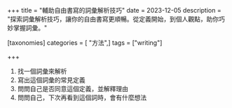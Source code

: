+++
title = "輔助自由書寫的詞彙解析技巧"
date = 2023-12-05
description = "探索詞彙解析技巧，讓你的自由書寫更順暢。從定義開始，到個人觀點，助你巧妙掌握詞彙。"

[taxonomies]
categories = [ "方法",]
tags = ["writing"]

+++

1. 找一個詞彙來解析
2. 寫出這個詞彙的常見定義
3. 問問自己是否同意這個定義，並解釋理由
4. 問問自己，下次再看到這個詞時，會有什麼想法
